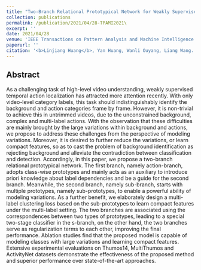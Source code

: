```yaml
---
title: "Two-Branch Relational Prototypical Network for Weakly Supervised Temporal Action Localization"
collection: publications
permalink: /publication/2021/04/28-TPAMI2021\
excerpt: ''
date: 2021/04/28
venue: 'IEEE Transactions on Pattern Analysis and Machine Intelligence (TPAMI)'
paperurl: ''
citation: '<b>Linjiang Huang</b>, Yan Huang, Wanli Ouyang, Liang Wang. &quot;Two-branch Relational Prototypical Network for Weakly Supervised Temporal Action Localization&quot;.<i>IEEE Transactions on Pattern Analysis and Machine Intelligence</i> <b>TPAMI 2021</b>.'
---
```


## Abstract
As a challenging task of high-level video understanding, weakly supervised temporal action localization has attracted more attention recently. With only video-level category labels, this task should indistinguishably identify the background and action categories frame by frame. However, it is non-trivial to achieve this in untrimmed videos, due to the unconstrained background, complex and multi-label actions. With the observation that these difficulties are mainly brought by the large variations within background and actions, we propose to address these challenges from the perspective of modeling variations. Moreover, it is desired to further reduce the variations, or learn compact features, so as to cast the problem of background identification as rejecting background and alleviate the contradiction between classification and detection. Accordingly, in this paper, we propose a two-branch relational prototypical network. The first branch, namely action-branch, adopts class-wise prototypes and mainly acts as an auxiliary to introduce priori knowledge about label dependencies and be a guide for the second branch. Meanwhile, the second branch, namely sub-branch, starts with multiple prototypes, namely sub-prototypes, to enable a powerful ability of modeling variations. As a further benefit, we elaborately design a multi-label clustering loss based on the sub-prototypes to learn compact features under the multi-label setting. The two branches are associated using the correspondences between two types of prototypes, leading to a special two-stage classifier in the s-branch, on the other hand, the two branches serve as regularization terms to each other, improving the final performance. Ablation studies find that the proposed model is capable of modeling classes with large variations and learning compact features. Extensive experimental evaluations on Thumos14, MultiThumos and ActivityNet datasets demonstrate the effectiveness of the proposed method and superior performance over state-of-the-art approaches.
